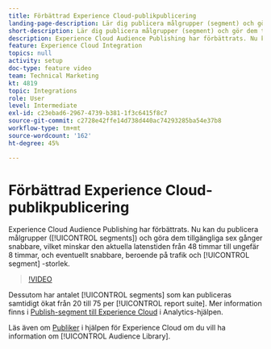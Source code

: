 ```yaml
---
title: Förbättrad Experience Cloud-publikpublicering
landing-page-description: Lär dig publicera målgrupper (segment) och gör dem tillgängliga snabbare än någonsin.
short-description: Lär dig publicera målgrupper (segment) och gör dem tillgängliga snabbare än någonsin.
description: Experience Cloud Audience Publishing har förbättrats. Nu kan du publicera målgrupper (segment) och göra dem tillgängliga sex gånger snabbare, vilket minskar den aktuella latenstiden från 48 timmar till ungefär 8 timmar, och eventuellt snabbare, beroende på trafik och segmentstorlek.
feature: Experience Cloud Integration
topics: null
activity: setup
doc-type: feature video
team: Technical Marketing
kt: 4819
topic: Integrations
role: User
level: Intermediate
exl-id: c23ebad6-2967-4739-b381-1f3c6415f8c7
source-git-commit: c2728e42ffe14d738d440ac74293285ba54e37b8
workflow-type: tm+mt
source-wordcount: '162'
ht-degree: 45%

---
```


# Förbättrad Experience Cloud-publikpublicering

Experience Cloud Audience Publishing har förbättrats. Nu kan du publicera målgrupper ([!UICONTROL segments]) och göra dem tillgängliga sex gånger snabbare, vilket minskar den aktuella latenstiden från 48 timmar till ungefär 8 timmar, och eventuellt snabbare, beroende på trafik och [!UICONTROL segment] -storlek.

>[!VIDEO](https://video.tv.adobe.com/v/32842/?quality=12&learn=on)

Dessutom har antalet [!UICONTROL segments] som kan publiceras samtidigt ökat från 20 till 75 per [!UICONTROL report suite].
Mer information finns i [Publish-segment till Experience Cloud](https://experienceleague.adobe.com/docs/analytics/components/segmentation/segmentation-workflow/seg-publish.html?lang=sv-SE) i Analytics-hjälpen.

Läs även om [Publiker](https://experienceleague.adobe.com/docs/core-services/interface/audiences/audience-library.html?lang=sv-SE) i hjälpen för Experience Cloud om du vill ha information om [!UICONTROL Audience Library].
